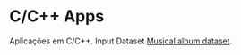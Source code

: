 # C/C++ Apps
 Aplicações em C/C++.
Input Dataset [Musical album dataset](http://millionsongdataset.com/).
